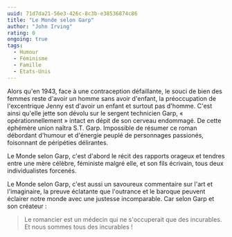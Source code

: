 ```yaml
---
uuid: 71d7da21-56e3-426c-8c3b-e38536874c86
title: "Le Monde selon Garp"
author: "John Irving"
rating: 0
ongoing: true
tags:
  - Humour
  - Féminisme
  - Famille
  - Etats-Unis
---
```


Alors qu'en 1943, face à une contraception défaillante, le souci de bien des femmes reste d'avoir un homme sans avoir d'enfant, la préoccupation de l'excentrique Jenny est d'avoir un enfant et surtout pas d'homme. C'est ainsi qu'elle jette son dévolu sur le sergent technicien Garp, « opérationnellement » intact en dépit de son cerveau endommagé. De cette éphémère union naîtra S.T. Garp. Impossible de résumer ce roman débordant d'humour et d'énergie peuplé de personnages passionés, foisonnant de péripéties délirantes.

Le Monde selon Garp, c'est d'abord le récit des rapports orageux et tendres entre une mère célèbre, féministe malgré elle, et son fils écrivain, tous deux individualistes forcenés.

Le Monde selon Garp, c'est aussi un savoureux commentaire sur l'art et l'imaginaire, la preuve éclatante que l'outrance et le baroque peuvent éclairer notre monde avec une justesse incomparable. Car selon Garp et son créateur :

> Le romancier est un médecin qui ne s'occuperait que des incurables. Et nous sommes tous des incurables !

